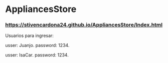 ﻿# AppliancesStore
 
 ### https://stivencardona24.github.io/AppliancesStore/Index.html
 
 Usuarios para ingresar:
 
 usser: Juanjo.
 password: 1234.
 
 usser: IsaCar.
 password: 1234.
 
 
 
